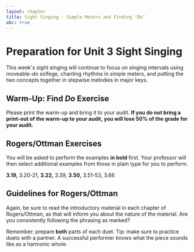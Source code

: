 ```yaml
---
layout: chapter
title: Sight Singing - Simple Meters and Finding "Do"
abc: true
---
```


# Preparation for Unit 3 Sight Singing

This week's sight singing will continue to focus on singing intervals using moveable-*do* solfege, chanting rhythms in simple meters, and putting the two concepts together in stepwise melodies in major keys. 

## Warm-Up: Find *Do* Exercise

Please print the warm-up and bring it to your audit. **If you do not bring a print-out of the warm-up to your audit, you will lose 50% of the grade for your audit.**

## Rogers/Ottman Exercises

You will be asked to perform the examples **in bold** first. Your professor will then select additional examples from those in plain type for you to perform.

**3.19,** 3.20-21, **3.22,** 3.39, **3.50,** 3.51-53, 3.66

## Guidelines for Rogers/Ottman

Again, be sure to read the introductory material in each chapter of Rogers/Ottman, as that will inform you about the nature of the material. Are you consistently following the phrasing as marked?

Remember: prepare **both** parts of each duet. Tip: make sure to practice duets with a partner. A successful performer knows what the piece sounds like as a harmonic whole.